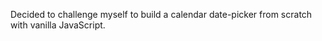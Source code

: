 Decided to challenge myself to build a calendar date-picker from scratch with vanilla JavaScript.




